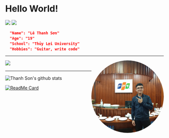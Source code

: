 # Hello World!

[![](https://img.shields.io/badge/facebook-Le%20Thanh%20Son-informational?style=flat&logo=facebook&logoColor=white&color=4b1c8a)](https://facebook.com/lethanhson.wist0514)
[![](https://img.shields.io/badge/guthub-Le%20Thanh%20Son-informational?&logo=github&logoColor=white&color=bf1f1f)](https://github.com/thanhson0514)

```json
  "Name": "Lê Thanh Sơn"
  "Age": "19"
  "School": "Thủy Lợi University"
  "Hobbies": "Guitar, write code"
```
---

<img src="https://github-readme-stats.vercel.app/api/top-langs/?username=thanhson0514&theme=dark&card_width=220&line_height=100" height="250px" />

<img src="https://raw.githubusercontent.com/thanhson0514/thanhson0514/master/123360870_845244772903504_161304580622450696_o.jpg" alt="LeThanhSon" width="230" style="border-radius:50%;" align="right"/>

---

![Thanh Son's github stats](https://github-readme-stats.vercel.app/api?username=thanhson0514&show_icons=true&theme=radical)


[![ReadMe Card](https://github-readme-stats.vercel.app/api/pin/?username=thanhson0514&theme=dark&repo=Scheduler-and-Api-TLU)](https://github.com/thanhson0514/Scheduler-and-Api-TLU)
